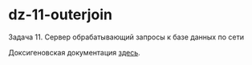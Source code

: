 # dz-11-outerjoin
Задача 11. Сервер обрабатывающий запросы к базе данных по сети

Доксигеновская документация [здесь](https://sena-otus.github.io/dz-11-outerjoin/index.html).
